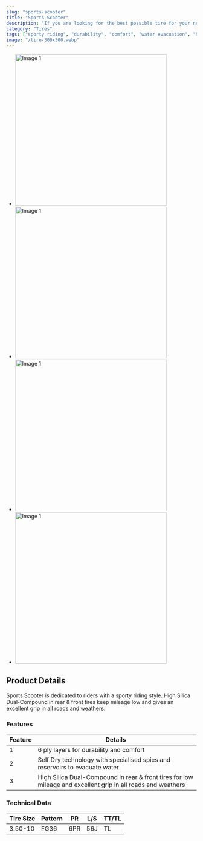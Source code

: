 ```yaml
---
slug: "sports-scooter"
title: "Sports Scooter"
description: "If you are looking for the best possible tire for your next challenge, Pyramids Tires has the perfect fit for you. With 6 ply layers, we guarantee durability and comfort. Self Dry technology with specialised spies and reservoirs evacuate water on contacting surface. Sports Scooter  is dedicated to riders with a sporty riding style. High Silica Dual-Compound in rear & front tires keep mileage low and gives an excellent grip in all roads and weathers."
category: "Tires"
tags: ["sporty riding", "durability", "comfort", "water evacuation", "high silica dual-compound", "grip"]
image: "/tire-300x300.webp"
---
```


- <img src="/pyramidstires/HGO4.png" alt="Image 1" width="400" height="400">
- <img src="/pyramidstires/HGO4.png" alt="Image 1" width="400" height="400">
- <img src="/pyramidstires/HGO4.png" alt="Image 1" width="400" height="400">
- <img src="/pyramidstires/HGO4.png" alt="Image 1" width="400" height="400">

## Product Details

Sports Scooter  is dedicated to riders with a sporty riding style. High Silica Dual-Compound in rear & front tires keep mileage low and gives an excellent grip in all roads and weathers.

### Features
| Feature | Details                                       |
| ------- | --------------------------------------------- |
| 1       | 6 ply layers for durability and comfort       |
| 2       | Self Dry technology with specialised spies and reservoirs to evacuate water |
| 3       | High Silica Dual-Compound in rear & front tires for low mileage and excellent grip in all roads and weathers |

### Technical Data

| Tire Size | Pattern | PR  | L/S | TT/TL |
|-----------|---------|-----|-----|-------|
| 3.50-10   | FG36    | 6PR | 56J | TL    |